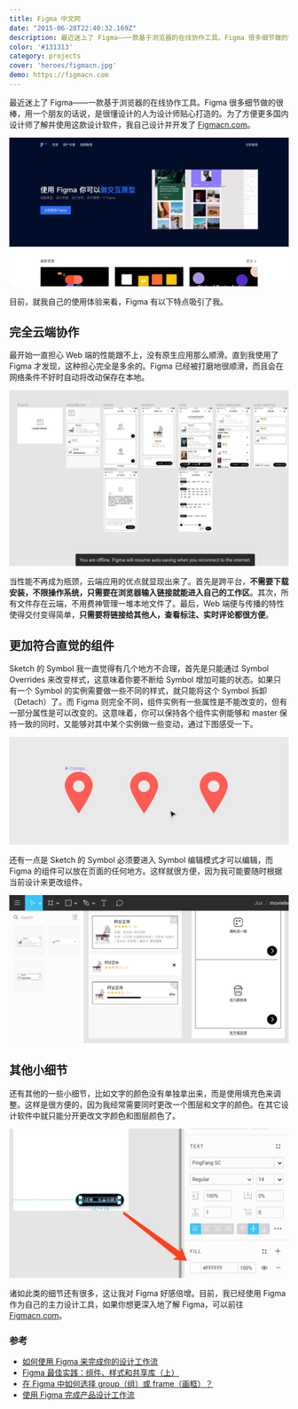 ```yaml
---
title: Figma 中文网
date: "2015-06-28T22:40:32.169Z"
description: 最近迷上了 Figma——一款基于浏览器的在线协作工具。Figma 很多细节做的很棒，用一个朋友的话说，是很懂设计的人为设计师贴心打造的。
color: '#131313'
category: projects
cover: 'heroes/figmacn.jpg'
demo: https://figmacn.com
---
```


最近迷上了 Figma——一款基于浏览器的在线协作工具。Figma 很多细节做的很棒，用一个朋友的话说，是很懂设计的人为设计师贴心打造的。为了方便更多国内设计师了解并使用这款设计软件，我自己设计并开发了 [Figmacn.com](https://figmacn.com)。

![网站概览](./overview.png)

目前，就我自己的使用体验来看，Figma 有以下特点吸引了我。

## 完全云端协作
最开始一直担心 Web 端的性能跟不上，没有原生应用那么顺滑。直到我使用了 Figma 才发现，这种担心完全是多余的。Figma 已经被打磨地很顺滑，而且会在网络条件不好时自动将改动保存在本地。

![基于 Web](./web-based.jpeg)

当性能不再成为瓶颈，云端应用的优点就显现出来了。首先是跨平台，**不需要下载安装，不限操作系统，只需要在浏览器输入链接就能进入自己的工作区**。其次，所有文件存在云端，不用费神管理一堆本地文件了。最后，Web 端便与传播的特性使得交付变得简单，**只需要将链接给其他人，查看标注、实时评论都很方便**。

## 更加符合直觉的组件
Sketch 的 Symbol 我一直觉得有几个地方不合理，首先是只能通过 Symbol Overrides 来改变样式，这意味着你要不断给 Symbol 增加可能的状态。如果只有一个 Symbol 的实例需要做一些不同的样式，就只能将这个 Symbol 拆卸（Detach）了。而 Figma 则完全不同，组件实例有一些属性是不能改变的，但有一部分属性是可以改变的。这意味着，你可以保持各个组件实例能够和 master 保持一致的同时，又能够对其中某个实例做一些变动，通过下图感受一下。

![组件](./component.gif)

还有一点是 Sketch 的 Symbol 必须要进入 Symbol 编辑模式才可以编辑，而 Figma 的组件可以放在页面的任何地方。这样就很方便，因为我可能要随时根据当前设计来更改组件。

![就近放置组件](./nearby-components.jpeg)

## 其他小细节
还有其他的一些小细节，比如文字的颜色没有单独拿出来，而是使用填充色来调整。这样是很方便的，因为我经常需要同时更改一个图层和文字的颜色。在其它设计软件中就只能分开更改文字颜色和图层颜色了。

![就近放置组件](./fill.jpeg)

诸如此类的细节还有很多，这让我对 Figma 好感倍增。目前，我已经使用 Figma 作为自己的主力设计工具，如果你想更深入地了解 Figma，可以前往 [Figmacn.com](https://figmacn.com)。

### 参考
- [如何使用 Figma 来完成你的设计工作流](https://mp.weixin.qq.com/s/6lPT_9NQmqwVYOlaL0NkEw)
- [Figma 最佳实践：组件、样式和共享库（上）](https://mp.weixin.qq.com/s/PoEk5vRRrquLOTOH3QZgIw)
- [在 Figma 中如何选择 group（组）或 frame（画框）？](https://mp.weixin.qq.com/s/FsuuJBXr3es9D2Yg-NZP9g)
- [使用 Figma 完成产品设计工作流](https://mp.weixin.qq.com/s/dvgyO_lh7XvjjoImo1hIxw)
